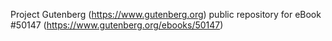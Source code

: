 Project Gutenberg (https://www.gutenberg.org) public repository for eBook #50147 (https://www.gutenberg.org/ebooks/50147)
